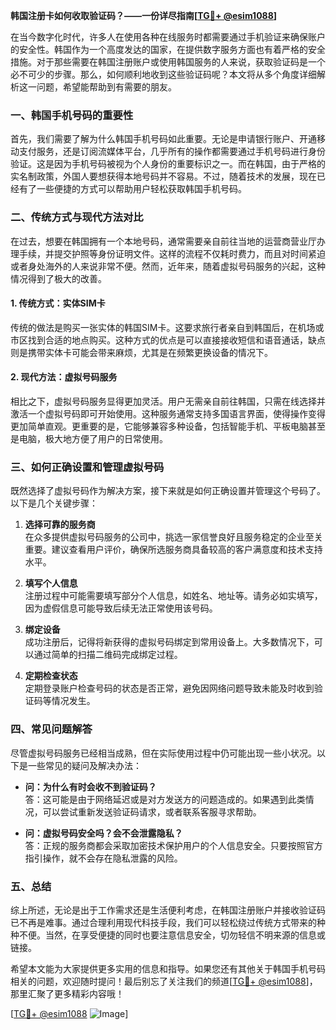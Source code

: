 **韩国注册卡如何收取验证码？——一份详尽指南[[TG💪+ @esim1088](https://t.me/s/esim1088)]**

在当今数字化时代，许多人在使用各种在线服务时都需要通过手机验证来确保账户的安全性。韩国作为一个高度发达的国家，在提供数字服务方面也有着严格的安全措施。对于那些需要在韩国注册账户或使用韩国服务的人来说，获取验证码是一个必不可少的步骤。那么，如何顺利地收到这些验证码呢？本文将从多个角度详细解析这一问题，希望能帮助到有需要的朋友。

### 一、韩国手机号码的重要性

首先，我们需要了解为什么韩国手机号码如此重要。无论是申请银行账户、开通移动支付服务，还是订阅流媒体平台，几乎所有的操作都需要通过手机号码进行身份验证。这是因为手机号码被视为个人身份的重要标识之一。而在韩国，由于严格的实名制政策，外国人要想获得本地号码并不容易。不过，随着技术的发展，现在已经有了一些便捷的方式可以帮助用户轻松获取韩国手机号码。

### 二、传统方式与现代方法对比

在过去，想要在韩国拥有一个本地号码，通常需要亲自前往当地的运营商营业厅办理手续，并提交护照等身份证明文件。这样的流程不仅耗时费力，而且对时间紧迫或者身处海外的人来说非常不便。然而，近年来，随着虚拟号码服务的兴起，这种情况得到了极大的改善。

#### 1. 传统方式：实体SIM卡
传统的做法是购买一张实体的韩国SIM卡。这要求旅行者亲自到韩国后，在机场或市区找到合适的地点购买。这种方式的优点是可以直接接收短信和语音通话，缺点则是携带实体卡可能会带来麻烦，尤其是在频繁更换设备的情况下。

#### 2. 现代方法：虚拟号码服务
相比之下，虚拟号码服务显得更加灵活。用户无需亲自前往韩国，只需在线选择并激活一个虚拟号码即可开始使用。这种服务通常支持多国语言界面，使得操作变得更加简单直观。更重要的是，它能够兼容多种设备，包括智能手机、平板电脑甚至是电脑，极大地方便了用户的日常使用。

### 三、如何正确设置和管理虚拟号码

既然选择了虚拟号码作为解决方案，接下来就是如何正确设置并管理这个号码了。以下是几个关键步骤：

1. **选择可靠的服务商**  
   在众多提供虚拟号码服务的公司中，挑选一家信誉良好且服务稳定的企业至关重要。建议查看用户评价，确保所选服务商具备较高的客户满意度和技术支持水平。

2. **填写个人信息**  
   注册过程中可能需要填写部分个人信息，如姓名、地址等。请务必如实填写，因为虚假信息可能导致后续无法正常使用该号码。

3. **绑定设备**  
   成功注册后，记得将新获得的虚拟号码绑定到常用设备上。大多数情况下，可以通过简单的扫描二维码完成绑定过程。

4. **定期检查状态**  
   定期登录账户检查号码的状态是否正常，避免因网络问题导致未能及时收到验证码等情况发生。

### 四、常见问题解答

尽管虚拟号码服务已经相当成熟，但在实际使用过程中仍可能出现一些小状况。以下是一些常见的疑问及解决办法：

- **问：为什么有时会收不到验证码？**  
  答：这可能是由于网络延迟或是对方发送方的问题造成的。如果遇到此类情况，可以尝试重新发送验证码请求，或者联系客服寻求帮助。

- **问：虚拟号码安全吗？会不会泄露隐私？**  
  答：正规的服务商都会采取加密技术保护用户的个人信息安全。只要按照官方指引操作，就不会存在隐私泄露的风险。

### 五、总结

综上所述，无论是出于工作需求还是生活便利考虑，在韩国注册账户并接收验证码已不再是难事。通过合理利用现代科技手段，我们可以轻松绕过传统方式带来的种种不便。当然，在享受便捷的同时也要注意信息安全，切勿轻信不明来源的信息或链接。

希望本文能为大家提供更多实用的信息和指导。如果您还有其他关于韩国手机号码相关的问题，欢迎随时提问！最后别忘了关注我们的频道[[TG💪+ @esim1088](https://t.me/s/esim1088)]，那里汇聚了更多精彩内容哦！

[[TG💪+ @esim1088](https://t.me/s/esim1088) ![Image](https://i.postimg.cc/4NQfJmqS/Snipaste-2025-05-13-00-14-12.png)]